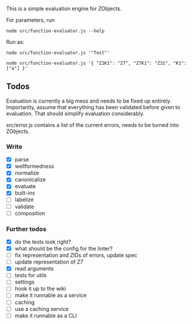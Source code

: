 This is a simple evaluation engine for ZObjects.

For parameters, run 
```
node src/function-evaluator.js --help
```

Run as:
```
node src/function-evaluator.js '"Test"'

node src/function-evaluator.js '{ "Z1K1": "Z7", "Z7K1": "Z31", "K1": ["a"] }'
```

## Todos
Evaluation is currently a big mess and needs to be fixed up entirely.
Importantly, assume that everything has been validated before given to evaluation.
That should simplify evaluation considerably.

src/error.js contains a list of the current errors, needs to be turned into ZObjects.

### Write
- [x] parse
- [x] wellformedness
- [x] normalize
- [x] canonicalize
- [x] evaluate
- [x] built-ins
- [ ] labelize
- [ ] validate
- [ ] composition

### Further todos
- [x] do the tests look right?
- [x] what should be the config for the linter?
- [ ] fix representation and ZIDs of errors, update spec
- [ ] update representation of Z7
- [x] read arguments
- [ ] tests for utils
- [ ] settings
- [ ] hook it up to the wiki
- [ ] make it runnable as a service
- [ ] caching
- [ ] use a caching service
- [ ] make it runnable as a CLI
